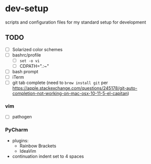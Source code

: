 # dev-setup
scripts and configuration files for my standard setup for development

## TODO
- [ ] Solarized color schemes
- [ ] bashrc/profile
  - [ ] `set -o vi`
  - [ ] CDPATH=".:~"
- [ ] bash prompt
- [ ] iTerm
- [ ] git tab complete (need to `brew install git` per https://apple.stackexchange.com/questions/245178/git-auto-completion-not-working-on-mac-osx-10-11-5-el-capitan)

### vim
- [ ] pathogen

### PyCharm
- plugins:
  - Rainbow Brackets
  - IdeaVim
- continuation indent set to 4 spaces
